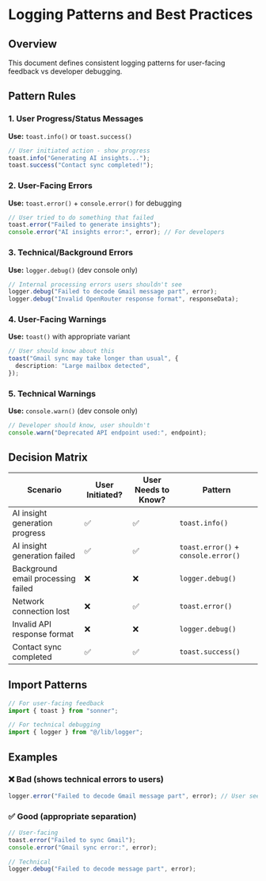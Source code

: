 # Logging Patterns and Best Practices

## Overview

This document defines consistent logging patterns for user-facing feedback vs developer debugging.

## Pattern Rules

### 1. User Progress/Status Messages

**Use:** `toast.info()` or `toast.success()`

```typescript
// User initiated action - show progress
toast.info("Generating AI insights...");
toast.success("Contact sync completed!");
```

### 2. User-Facing Errors

**Use:** `toast.error()` + `console.error()` for debugging

```typescript
// User tried to do something that failed
toast.error("Failed to generate insights");
console.error("AI insights error:", error); // For developers
```

### 3. Technical/Background Errors

**Use:** `logger.debug()` (dev console only)

```typescript
// Internal processing errors users shouldn't see
logger.debug("Failed to decode Gmail message part", error);
logger.debug("Invalid OpenRouter response format", responseData);
```

### 4. User-Facing Warnings

**Use:** `toast()` with appropriate variant

```typescript
// User should know about this
toast("Gmail sync may take longer than usual", {
  description: "Large mailbox detected",
});
```

### 5. Technical Warnings

**Use:** `console.warn()` (dev console only)

```typescript
// Developer should know, user shouldn't
console.warn("Deprecated API endpoint used:", endpoint);
```

## Decision Matrix

| Scenario                           | User Initiated? | User Needs to Know? | Pattern                             |
| ---------------------------------- | --------------- | ------------------- | ----------------------------------- |
| AI insight generation progress     | ✅              | ✅                  | `toast.info()`                      |
| AI insight generation failed       | ✅              | ✅                  | `toast.error()` + `console.error()` |
| Background email processing failed | ❌              | ❌                  | `logger.debug()`                    |
| Network connection lost            | ❌              | ✅                  | `toast.error()`                     |
| Invalid API response format        | ❌              | ❌                  | `logger.debug()`                    |
| Contact sync completed             | ✅              | ✅                  | `toast.success()`                   |

## Import Patterns

```typescript
// For user-facing feedback
import { toast } from "sonner";

// For technical debugging
import { logger } from "@/lib/logger";
```

## Examples

### ❌ Bad (shows technical errors to users)

```typescript
logger.error("Failed to decode Gmail message part", error); // User sees toast!
```

### ✅ Good (appropriate separation)

```typescript
// User-facing
toast.error("Failed to sync Gmail");
console.error("Gmail sync error:", error);

// Technical
logger.debug("Failed to decode message part", error);
```
